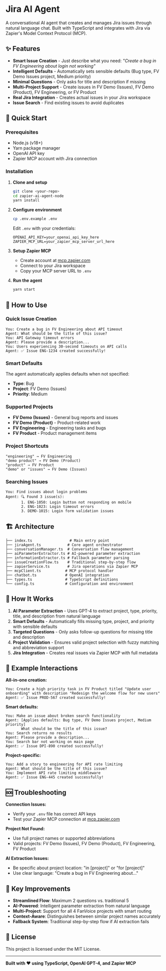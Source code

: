 # Jira AI Agent

A conversational AI agent that creates and manages Jira issues through natural language chat. Built with TypeScript and integrates with Jira via Zapier's Model Context Protocol (MCP).

## ✨ Features

- **Smart Issue Creation** - Just describe what you need: *"Create a bug in FV Engineering about login not working"*
- **Intelligent Defaults** - Automatically sets sensible defaults (Bug type, FV Demo Issues project, Medium priority)
- **Minimal Questions** - Only asks for title and description if missing
- **Multi-Project Support** - Create issues in FV Demo (Issues), FV Demo (Product), FV Engineering, or FV Product
- **Real Jira Integration** - Creates actual issues in your Jira workspace
- **Issue Search** - Find existing issues to avoid duplicates

## 🚀 Quick Start

### Prerequisites
- Node.js (v18+)
- Yarn package manager
- OpenAI API key
- Zapier MCP account with Jira connection

### Installation

1. **Clone and setup**
   ```bash
   git clone <your-repo>
   cd zapier-ai-agent-node
   yarn install
   ```

2. **Configure environment**
   ```bash
   cp .env.example .env
   ```
   
   Edit `.env` with your credentials:
   ```env
   OPENAI_API_KEY=your_openai_api_key_here
   ZAPIER_MCP_URL=your_zapier_mcp_server_url_here
   ```

3. **Setup Zapier MCP**
   - Create account at [mcp.zapier.com](https://mcp.zapier.com)
   - Connect to your Jira workspace
   - Copy your MCP server URL to `.env`

4. **Run the agent**
   ```bash
   yarn start
   ```

## 💬 How to Use

### Quick Issue Creation
```
You: Create a bug in FV Engineering about API timeout
Agent: What should be the title of this issue?
You: API Gateway timeout errors
Agent: Please provide a description...
You: Users experiencing 30-second timeouts on API calls
Agent: ✅ Issue ENG-1234 created successfully!
```

### Smart Defaults
The agent automatically applies defaults when not specified:
- **Type**: Bug
- **Project**: FV Demo (Issues) 
- **Priority**: Medium

### Supported Projects
- **FV Demo (Issues)** - General bug reports and issues
- **FV Demo (Product)** - Product-related work  
- **FV Engineering** - Engineering tasks and bugs
- **FV Product** - Product management items

### Project Shortcuts
```
"engineering" → FV Engineering
"demo product" → FV Demo (Product)
"product" → FV Product
"demo" or "issues" → FV Demo (Issues)
```

### Searching Issues
```
You: Find issues about login problems
Agent: 🔍 Found 3 issue(s):
       1. ENG-1050: Login button not responding on mobile
       2. ENG-1023: Login timeout errors
       3. DEMO-1015: Login form validation issues
```

## 🏗️ Architecture

```
├── index.ts                 # Main entry point
├── jiraAgent.ts            # Core agent orchestrator
├── conversationManager.ts  # Conversation flow management  
├── aiParameterExtractor.ts # AI-powered parameter extraction
├── informationExtractor.ts # Fallback parameter parsing
├── issueCreationFlow.ts    # Traditional step-by-step flow
├── zapierService.ts        # Jira operations via Zapier MCP
├── mcpClient.ts           # MCP protocol handler
├── chatbot.ts             # OpenAI integration
├── types.ts               # TypeScript definitions
└── config.ts              # Configuration and environment
```

## 🔧 How It Works

1. **AI Parameter Extraction** - Uses GPT-4 to extract project, type, priority, title, and description from natural language
2. **Smart Defaults** - Automatically fills missing type, project, and priority with sensible defaults
3. **Targeted Questions** - Only asks follow-up questions for missing title and description
4. **Project Validation** - Ensures valid project selection with fuzzy matching and abbreviation support
5. **Jira Integration** - Creates real issues via Zapier MCP with full metadata

## 📝 Example Interactions

**All-in-one creation:**
```
You: Create a high priority task in FV Product titled "Update user onboarding" with description "Redesign the welcome flow for new users"
Agent: ✅ Issue PROD-567 created successfully!
```

**Smart defaults:**
```
You: Make an issue about broken search functionality
Agent: [Applies defaults: Bug type, FV Demo Issues project, Medium priority]
       What should be the title of this issue?
You: Search returns no results
Agent: Please provide a description...
You: Search bar not working on main page
Agent: ✅ Issue DPI-890 created successfully!
```

**Project-specific:**
```
You: Add a story to engineering for API rate limiting
Agent: What should be the title of this issue?
You: Implement API rate limiting middleware
Agent: ✅ Issue ENG-445 created successfully!
```

## 🆘 Troubleshooting

**Connection Issues:**
- Verify your `.env` file has correct API keys
- Test your Zapier MCP connection at [mcp.zapier.com](https://mcp.zapier.com)

**Project Not Found:**
- Use full project names or supported abbreviations
- Valid projects: FV Demo (Issues), FV Demo (Product), FV Engineering, FV Product

**AI Extraction Issues:**
- Be specific about project location: "in [project]" or "for [project]"
- Use clear language: "Create a bug in FV Engineering about..."

## 🎯 Key Improvements

- **Streamlined Flow**: Maximum 2 questions vs. traditional 5
- **AI-Powered**: Intelligent parameter extraction from natural language
- **Multi-Project**: Support for all 4 FanVoice projects with smart routing
- **Context-Aware**: Distinguishes between similar project names accurately
- **Fallback System**: Traditional step-by-step flow if AI extraction fails

## 📄 License

This project is licensed under the MIT License.

---

**Built with ❤️ using TypeScript, OpenAI GPT-4, and Zapier MCP**
